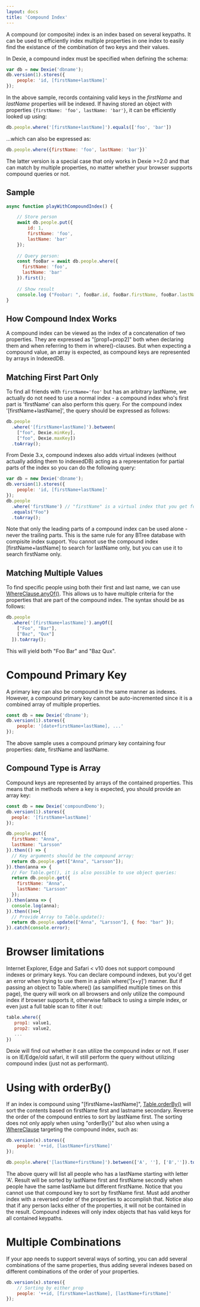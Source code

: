 ```yaml
---
layout: docs
title: 'Compound Index'
---
```


A compound (or composite) index is an index based on several keypaths. It can be used to efficiently index multiple properties in one index to easily find the existance of the combination of two keys and their values.

In Dexie, a compound index must be specified when defining the schema:

```javascript
var db = new Dexie('dbname');
db.version(1).stores({
    people: 'id, [firstName+lastName]'
});
```

In the above sample, records containing valid keys in the *firstName* and *lastName* properties will be indexed. If having stored an object with properties `{firstName: 'foo', lastName: 'bar'}`, it can be efficiently looked up using:

```javascript
db.people.where('[firstName+lastName]').equals(['foo', 'bar'])
```

...which can also be expressed as:

```javascript
db.people.where({firstName: 'foo', lastName: 'bar'})`
```

The latter version is a special case that only works in Dexie >=2.0 and that can match by multiple properties, no matter whether your browser supports compound queries or not.

## Sample

```javascript
async function playWithCompoundIndex() {

    // Store person
    await db.people.put({
        id: 1,
        firstName: 'foo',
        lastName: 'bar'
    });
    
    // Query person:
    const fooBar = await db.people.where({
      firstName: 'foo',
      lastName: 'bar'
    }).first();
    
    // Show result
    console.log ("Foobar: ", fooBar.id, fooBar.firstName, fooBar.lastName);
}

```

## How Compound Index Works
A compound index can be viewed as the index of a concatenation of two properties. They are expressed as "[prop1+prop2]" both when declaring them and when referring to them in where()-clauses. But when expecting a compound value, an array is expected, as compound keys are represented by arrays in IndexedDB. 

## Matching First Part Only
To find all friends with `firstName='foo'` but has an arbitrary lastName, we actually do not need to use a normal index - a compound index who's first part is 'firstName' can also perform this query. For the compound index '[firstName+lastName]', the query should be expressed as follows:

```javascript
db.people
  .where('[firstName+lastName]').between(
    ["foo", Dexie.minKey],
    ["foo", Dexie.maxKey])
  .toArray();
```
From Dexie 3.x, compound indexes also adds virtual indexes (without actually adding them to indexedDB) acting as a representation for partial parts of the index so you can do the following query:

```js
var db = new Dexie('dbname');
db.version(1).stores({
    people: 'id, [firstName+lastName]'
});
db.people
  .where('firstName') // "firstName" is a virtual index that you get for free
  .equals("Foo")
  .toArray();
```

Note that only the leading parts of a compound index can be used alone - never the trailing parts. This is the same rule for any BTree database with compisite index support. You cannot use the compound index [firstName+lastName] to search for lastName only, but you can use it to search firstName only. 

## Matching Multiple Values

To find specific people using both their first and last name, we can use [WhereClause.anyOf()](/docs/WhereClause/WhereClause.anyOf()). This allows us to have multiple criteria for the properties that are part of the compound index. The syntax should be as follows:

```javascript
db.people
  .where('[firstName+lastName]').anyOf([
    ["Foo", "Bar"],
    ["Baz", "Qux"]
  ]).toArray();
```

This will yield both "Foo Bar" and "Baz Qux".

# Compound Primary Key

A primary key can also be compound in the same manner as indexes. However, a compound primary key cannot be auto-incremented since it is a combined array of multiple properties.

```javascript
const db = new Dexie('dbname');
db.version(1).stores({
    people: '[date+firstName+lastName], ...'
});
```

The above sample uses a compound primary key containing four properties: date, firstName and lastName.

## Compound Type is Array
Compound keys are represented by arrays of the contained properties. This means that in methods where a key is expected, you should provide an array key:

```js
const db = new Dexie('compoundDemo');
db.version(1).stores({
  people: '[firstName+lastName]'
});

db.people.put({
  firstName: "Anna",
  lastName: "Larsson"
}).then(() => {
  // Key arguments should be the compound array:
  return db.people.get(["Anna", "Larsson"]);
}).then(anna => {
  // For Table.get(), it is also possible to use object queries:
  return db.people.get({
    firstName: "Anna",
    lastName: "Larsson"
  });
}).then(anna => {
  console.log(anna);
}).then(()=>{
  // Provide Array to Table.update():
  return db.people.update(["Anna", "Larsson"], { foo: "bar" });
}).catch(console.error);

```

# Browser limitations

Internet Explorer, Edge and Safari < v10 does not support compound indexes or primary keys. You can declare compound indexes, but you'd get an error when trying to use them in a plain where('[x+y]') manner. But if passing an object to Table.where() (as samplified multiple times on this page), the query will work on all browsers and only utilize the compound index if browser supports it, otherwise fallback to using a simple index, or even just a full table scan to filter it out:

```javascript
table.where({
   prop1: value1,
   prop2: value2,
   ...
})
```
Dexie will find out whether it can utilize the compound index or not. If user is on IE/Edge/old safari, it will still perform the query without utilizing compound index (just not as performant).

# Using with orderBy()

If an index is compound using "[firstName+lastName]", [Table.orderBy()](/docs/Table/Table.orderBy()) will sort the contents based on firstName first and lastname secondary. Reverse the order of the compound entries to sort by lastName first. The sorting does not only apply when using "orderBy()" but also when using a [WhereClause](/docs/WhereClause/WhereClause) targeting the compound index, such as:


```javascript
db.version(x).stores({
    people: '++id, [lastName+firstName]'
});

db.people.where('[lastName+firstName]').between(['A', ''], ['B','']).toArray();
```

The above query will list all people who has a lastName starting with letter 'A'. Result will be sorted by lastName first and firstName secondly when people have the same lastName but different firstName. Notice that you cannot use that compound key to sort by firstName first. Must add another index with a reversed order of the properties to accomplish that. Notice also that if any person lacks either of the properties, it will not be contained in the result. Compound indexes will only index objects that has valid keys for all contained keypaths.

# Multiple Combinations 

If your app needs to support several ways of sorting, you can add several combinations of the same properties, thus adding several indexes based on different combinations of the order of your properties.

```javascript
db.version(x).stores({
    // Sorting by either prop
    people: '++id, [firstName+lastName], [lastName+firstName]'
});
```
